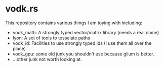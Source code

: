 vodk.rs
=======

This repository contains various things I am toying with including:

- vodk_math: A strongly typed vector/matrix library (needs a real name)
- lyon: A set of tools to tesselate paths
- vodk_id: Facilities to use strongly typed ids (I use them all over the place)
- vodk_gpu: some old junk you shouldn't use because glium is better.
- ...other junk not worth looking at.
